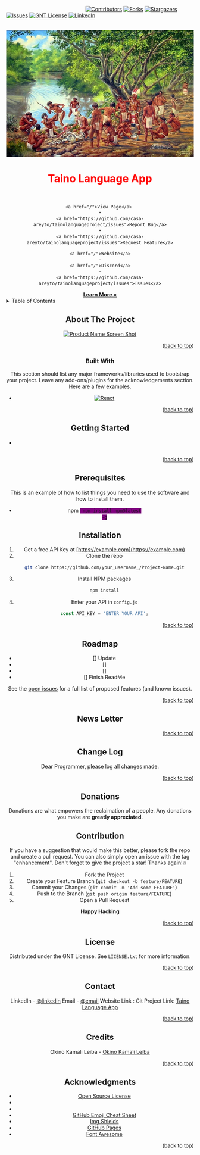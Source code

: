 
<!-- 
*** README  General information
*** CHANGELOG   A detailed changelog, intended for programmers
*** NEWS    A basic changelog, intended for users
*** MANIFEST  A file manifest (a list of files in the directory or archive)
*** INSTALL Installation instructions
*** TROUBLESHOOTING Troubleshooting instructions
*** BUGS    Known bugs and instructions on reporting new ones
*** CONTRIBUTING / HACKING / NEW FEATURES
*** COPYING / LICENSE   Copyright and licensing information
*** AUTHORS Credits
*** THANKS  Acknowledgments 
-->

<a name="readme-top" ></a>
<!--
*** Thanks for checking out our website. If you have a suggestion
*** that would make this better, please fork the repo and create a pull request
*** or simply open an issue with the tag "enhancement".
*** Don't forget to give the project a star!
*** Thanks again! 
-->



<!--
*** I'm using markdown "reference style" links for readability.
*** Reference links are enclosed in brackets [ ] instead of parentheses ( ).
*** See the bottom of this document for the declaration of the reference variables
*** for contributors-url, forks-url, etc. This is an optional, concise syntax you may use.
*** https://www.markdownguide.org/
*** https://www.markdownguide.org/basic-syntax/#reference-style-links
-->
&nbsp;&nbsp;&nbsp;&nbsp;&nbsp;&nbsp;&nbsp;&nbsp;&nbsp;&nbsp;&nbsp;&nbsp;&nbsp;&nbsp;&nbsp;&nbsp;&nbsp;&nbsp;&nbsp;&nbsp;&nbsp;&nbsp;&nbsp;&nbsp;&nbsp;&nbsp;&nbsp;&nbsp;&nbsp;&nbsp;&nbsp;&nbsp;&nbsp;&nbsp;&nbsp;&nbsp;&nbsp;&nbsp;&nbsp;&nbsp;&nbsp;&nbsp;&nbsp;&nbsp;&nbsp;&nbsp;&nbsp;&nbsp;&nbsp;&nbsp;&nbsp;&nbsp;&nbsp;&nbsp;[![Contributors][contributors-shield]][contributors-url] [![Forks][forks-shield]][forks-url] [![Stargazers][stars-shield]][stars-url] [![Issues][issues-shield]][issues-url] [![GNT License][license-shield]][license-url] [![LinkedIn][linkedin-shield]][linkedin-url] 



<!-- PROJECT LOGO -->
<br />
<div align="center" >
  <a href="https://github.com/">
    <img src="./assets/images/taino-life-001.jpg" alt="Logo" width="520" height="340">
  </a>

  <h1 align="center" font-size="900px" style="color:red;">Taino Language App</h1>
    <!-- add verbiage about mission statement  -->
    <!--  add link website  -->
  <p align="center">
    <br />
    
    <a href="/">View Page</a> 
    •
    <a href="https://github.com/casa-areyto/tainolanguageproject/issues">Report Bug</a>
    •
    <a href="https://github.com/casa-areyto/tainolanguageproject/issues">Request Feature</a>

  </p>
  <p align="center">
      
    <a href="/">Website</a>
    ·
    <a href="/">Discord</a>
    ·
    <a href="https://github.com/casa-areyto/tainolanguageproject/issues">Issues</a>
  </p>
   <a href="/"><strong>Learn More »</strong></a
</div>




<!-- TABLE OF CONTENTS -->
<details align="left">
  <summary>Table of Contents</summary>
  <ol>
    <li>
      <a href="#about-the-project">About The Project</a>
      <ul>
        <li><a href="#built-with">Built With</a></li>
      </ul>
    </li>
    <li><a href="#getting-started">Getting Started</a></li>
    <li><a href="#installation">Installation</a></li>
    <li><a href="#roadmap">Roadmap</a></li>
    <li><a href="#newsletter">Blog</a></li>
    <li><a href="#changelog">Change Log</a></li>
    <li><a href="#contribution">Contribution</a></li>
    <li><a href="#donation">Donation</a></li>
    <li><a href="#license">License</a></li>
    <li><a href="#contact">Contact</a></li>
    <li><a href="#credits">Credits</a></li>
    <li><a href="#acknowledgments">Acknowledgments</a></li>
  </ol>
</details>


<!-- ABOUT THE PROJECT -->
## About The Project

[![Product Name Screen Shot][product-screenshot]](https://example.com)

<p align="right">(<a href="#readme-top">back to top</a>)</p>

### Built With


This section should list any major frameworks/libraries used to bootstrap your project. Leave any add-ons/plugins for the acknowledgements section. Here are a few examples.


* [![React][React.js]][React-url]




<p align="right">(<a href="#readme-top">back to top</a>)</p>

<!-- GETTING STARTED -->
## Getting Started

<p align="left"></p>

* 

```

```

<p align="right">(<a href="#readme-top">back to top</a>)</p>

## Prerequisites

This is an example of how to list things you need to use the software and how to install them.
* npm
  <code style="background-color:purple;"> npm install npm@latest -g</code>

## Installation


<!-- there may be a key in the future -->
1. Get a free API Key at [https://example.com](https://example.com)
2. Clone the repo
   ```sh
   git clone https://github.com/your_username_/Project-Name.git
   ```
3. Install NPM packages
   ```sh
   npm install
   ```
4. Enter your API in `config.js`
   ```js
   const API_KEY = 'ENTER YOUR API';
   ```

<p align="right">(<a href="#readme-top">back to top</a>)</p>




<!-- ROADMAP -->
## Roadmap

- [] Update
- [] 
- [] 
- [] Finish ReadMe

See the [open issues](https://github.com/casa-areyto/tainolanguageproject/issues) for a full list of proposed features (and known issues).

<p align="right">(<a href="#readme-top">back to top</a>)</p>

<!-- NEWSLETTER-->
## News Letter

<p align="right">(<a href="#readme-top">back to top</a>)</p>

<!-- CHANGELOG -->
## Change Log

Dear Programmer, please log all changes made.

<p align="right">(<a href="#readme-top">back to top</a>)</p>

<!-- DONATIONS -->
## Donations

Donations are what empowers the reclaimation of a people. Any donations you make are **greatly appreciated**.

<!-- CONTRIBUTION -->
## Contribution

If you have a suggestion that would make this better, please fork the repo and create a pull request. You can also simply open an issue with the tag "enhancement".
Don't forget to give the project a star! Thanks again!:fire:

1. Fork the Project
2. Create your Feature Branch (`git checkout -b feature/FEATURE`)
3. Commit your Changes (`git commit -m 'Add some FEATURE'`)
4. Push to the Branch (`git push origin feature/FEATURE`)
5. Open a Pull Request

**Happy Hacking**

<p align="right">(<a href="#readme-top">back to top</a>)</p>


<!-- LICENSE -->
## License

Distributed under the GNT License. See `LICENSE.txt` for more information.

<p align="right">(<a href="#readme-top">back to top</a>)</p>


<!-- CONTACT -->
## Contact

LinkedIn - [@linkedin]()
Email - [@email](https://example.com)
Website Link : [](https://example.com)
Git Project Link: [Taino Language App](https://example.com)

<p align="right">(<a href="#readme-top">back to top</a>)</p>

<!-- CREDITS -->
## Credits

Okino Kamali Leiba - [Okino Kamali Leiba](https://linkedin.com/in/okinoleiba)


<p align="right">(<a href="#readme-top">back to top</a>)</p>

<!-- ACKNOWLEDGMENTS -->
## Acknowledgments

* [Open Source License](https://choosealicense.com)
* [](https://example.com)
* [](https://example.com)
* [GitHub Emoji Cheat Sheet](https://www.webpagefx.com/tools/emoji-cheat-sheet)
* [Img Shields](https://shields.io)
* [GitHub Pages](https://pages.github.com)
* [Font Awesome](https://fontawesome.com)


<p align="right">(<a href="#readme-top">back to top</a>)</p>


<!-- MARKDOWN LINKS & IMAGES -->
<!-- https://www.markdownguide.org/basic-syntax/#reference-style-links -->
[contributors-shield]:https://img.shields.io/badge/Contribution-gray
[contributors-url]:https://github.com/Tech-Fleet/LalichCenter/graphs/contributors
[forks-shield]:https://img.shields.io/badge/Forks-gray
[forks-url]:https://github.com/Tech-Fleet/LalichCenter/network/members
[stars-shield]:https://img.shields.io/badge/Star-gray
[stars-url]:https://github.com/Tech-Fleet/LalichCenter/stargazers
[issues-shield]:https://img.shields.io/badge/Issues-gray
[issues-url]:https://github.com/Tech-Fleet/LalichCenter/issues
[license-shield]:https://img.shields.io/badge/License-gray 
[license-url]:https://github.com/Tech-Fleet/LalichCenter/master/LICENSE.txt
[linkedin-shield]:https://img.shields.io/badge/LinkedIn-gray 
[linkedin-url]:https://linkedin.com
[product-screenshot]:/lalich_home.png
[React.js]: https://img.shields.io/badge/React-20232A?style=for-the-badge&logo=react&logoColor=61DAFB
[React-url]: https://reactjs.org/





